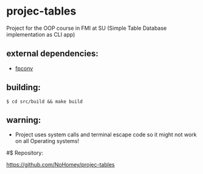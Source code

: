 # projec-tables
Project for the OOP course in FMI at SU (Simple Table Database implementation as  CLI app)

## external dependencies:

- [fpconv](https://github.com/night-shift/fpconv.git)

## building:

`$ cd src/build && make build`

## warning:

- Project uses system calls and terminal escape code so it might not work on all Operating systems!

#$ Repository:

https://github.com/NoHomey/projec-tables
